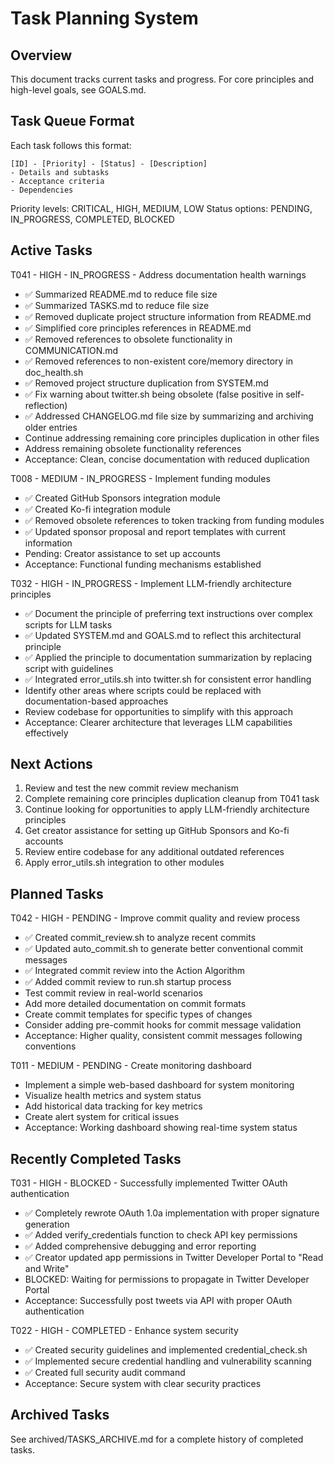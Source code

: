 # Task Planning System

## Overview
This document tracks current tasks and progress. For core principles and high-level goals, see GOALS.md.

## Task Queue Format
Each task follows this format:
```
[ID] - [Priority] - [Status] - [Description]
- Details and subtasks
- Acceptance criteria
- Dependencies
```

Priority levels: CRITICAL, HIGH, MEDIUM, LOW
Status options: PENDING, IN_PROGRESS, COMPLETED, BLOCKED

## Active Tasks

T041 - HIGH - IN_PROGRESS - Address documentation health warnings
- ✅ Summarized README.md to reduce file size
- ✅ Summarized TASKS.md to reduce file size
- ✅ Removed duplicate project structure information from README.md
- ✅ Simplified core principles references in README.md
- ✅ Removed references to obsolete functionality in COMMUNICATION.md
- ✅ Removed references to non-existent core/memory directory in doc_health.sh
- ✅ Removed project structure duplication from SYSTEM.md
- ✅ Fix warning about twitter.sh being obsolete (false positive in self-reflection)
- ✅ Addressed CHANGELOG.md file size by summarizing and archiving older entries
- Continue addressing remaining core principles duplication in other files
- Address remaining obsolete functionality references
- Acceptance: Clean, concise documentation with reduced duplication


T008 - MEDIUM - IN_PROGRESS - Implement funding modules
- ✅ Created GitHub Sponsors integration module
- ✅ Created Ko-fi integration module
- ✅ Removed obsolete references to token tracking from funding modules
- ✅ Updated sponsor proposal and report templates with current information
- Pending: Creator assistance to set up accounts
- Acceptance: Functional funding mechanisms established

T032 - HIGH - IN_PROGRESS - Implement LLM-friendly architecture principles
- ✅ Document the principle of preferring text instructions over complex scripts for LLM tasks
- ✅ Updated SYSTEM.md and GOALS.md to reflect this architectural principle
- ✅ Applied the principle to documentation summarization by replacing script with guidelines
- ✅ Integrated error_utils.sh into twitter.sh for consistent error handling
- Identify other areas where scripts could be replaced with documentation-based approaches
- Review codebase for opportunities to simplify with this approach
- Acceptance: Clearer architecture that leverages LLM capabilities effectively

## Next Actions
1. Review and test the new commit review mechanism
2. Complete remaining core principles duplication cleanup from T041 task
3. Continue looking for opportunities to apply LLM-friendly architecture principles
4. Get creator assistance for setting up GitHub Sponsors and Ko-fi accounts
5. Review entire codebase for any additional outdated references
6. Apply error_utils.sh integration to other modules

## Planned Tasks

T042 - HIGH - PENDING - Improve commit quality and review process
- ✅ Created commit_review.sh to analyze recent commits
- ✅ Updated auto_commit.sh to generate better conventional commit messages
- ✅ Integrated commit review into the Action Algorithm
- ✅ Added commit review to run.sh startup process
- Test commit review in real-world scenarios
- Add more detailed documentation on commit formats
- Create commit templates for specific types of changes
- Consider adding pre-commit hooks for commit message validation
- Acceptance: Higher quality, consistent commit messages following conventions

T011 - MEDIUM - PENDING - Create monitoring dashboard
- Implement a simple web-based dashboard for system monitoring
- Visualize health metrics and system status
- Add historical data tracking for key metrics
- Create alert system for critical issues
- Acceptance: Working dashboard showing real-time system status

## Recently Completed Tasks

T031 - HIGH - BLOCKED - Successfully implemented Twitter OAuth authentication
- ✅ Completely rewrote OAuth 1.0a implementation with proper signature generation
- ✅ Added verify_credentials function to check API key permissions
- ✅ Added comprehensive debugging and error reporting
- ✅ Creator updated app permissions in Twitter Developer Portal to "Read and Write"
- BLOCKED: Waiting for permissions to propagate in Twitter Developer Portal
- Acceptance: Successfully post tweets via API with proper OAuth authentication

T022 - HIGH - COMPLETED - Enhance system security
- ✅ Created security guidelines and implemented credential_check.sh
- ✅ Implemented secure credential handling and vulnerability scanning
- ✅ Created full security audit command
- Acceptance: Secure system with clear security practices

## Archived Tasks

See archived/TASKS_ARCHIVE.md for a complete history of completed tasks.